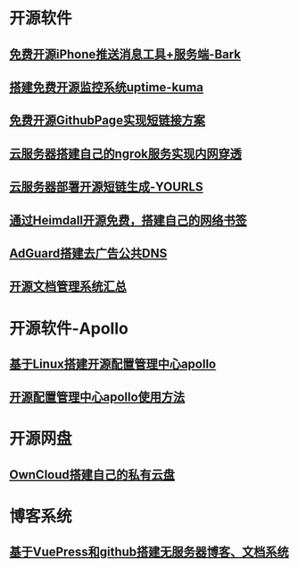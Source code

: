 # 开源软件

## [免费开源iPhone推送消息工具+服务端-Bark](免费开源iPhone推送消息工具+服务端-Bark.md)

## [搭建免费开源监控系统uptime-kuma](如何给公司节约成本，搭建免费开源监控系统uptime-kuma.md)

## [免费开源GithubPage实现短链接方案](Github-Page.md)

## [云服务器搭建自己的ngrok服务实现内网穿透](云服务器搭建自己的ngrok服务-实现内网穿透.md)

## [云服务器部署开源短链生成-YOURLS](云服务器部署开源短链生成-YOURLS.md)

## [通过Heimdall开源免费，搭建自己的网络书签](通过Heimdall开源免费，搭建自己的网络书签.md)

## [AdGuard搭建去广告公共DNS](AdGuard搭建去广告公共DNS.md)

## [开源文档管理系统汇总](开源文档管理系统.md)

# 开源软件-Apollo

## [基于Linux搭建开源配置管理中心apollo](1.基于Linux搭建开源配置管理中心apollo.md)

## [开源配置管理中心apollo使用方法](2.开源配置管理中心apollo使用方法.md)

# 开源网盘

## [OwnCloud搭建自己的私有云盘](OwnCloud.md)

# 博客系统

## [基于VuePress和github搭建无服务器博客、文档系统](基于VuePress和github搭建无服务器博客、文档系统.md)

